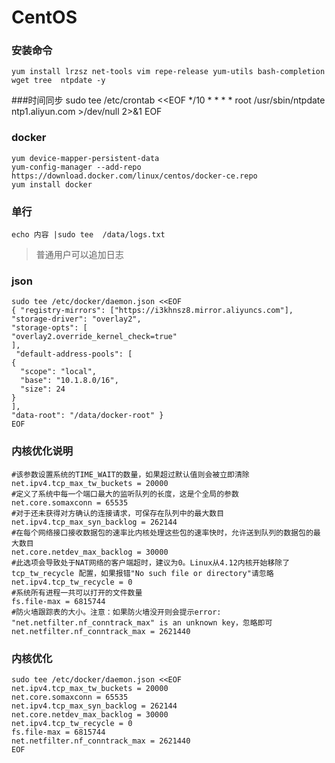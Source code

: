 # CentOS

### 安装命令
    yum install lrzsz net-tools vim repe-release yum-utils bash-completion  wget tree  ntpdate -y
###时间同步
    sudo tee /etc/crontab <<EOF
    */10 * * * * root /usr/sbin/ntpdate ntp1.aliyun.com >/dev/null  2>&1
    EOF

### docker
    yum device-mapper-persistent-data
    yum-config-manager --add-repo https://download.docker.com/linux/centos/docker-ce.repo
    yum install docker
### 单行
    echo 内容 |sudo tee  /data/logs.txt
> 普通用户可以追加日志
### json
    sudo tee /etc/docker/daemon.json <<EOF
    { "registry-mirrors": ["https://i3khnsz8.mirror.aliyuncs.com"],
    "storage-driver": "overlay2",
    "storage-opts": [
    "overlay2.override_kernel_check=true"
    ],
     "default-address-pools": [
    {
      "scope": "local",
      "base": "10.1.8.0/16",
      "size": 24
    }
    ],
    "data-root": "/data/docker-root" }
    EOF
### 内核优化说明
    #该参数设置系统的TIME_WAIT的数量，如果超过默认值则会被立即清除
    net.ipv4.tcp_max_tw_buckets = 20000
    #定义了系统中每一个端口最大的监听队列的长度，这是个全局的参数
    net.core.somaxconn = 65535
    #对于还未获得对方确认的连接请求，可保存在队列中的最大数目
    net.ipv4.tcp_max_syn_backlog = 262144
    #在每个网络接口接收数据包的速率比内核处理这些包的速率快时，允许送到队列的数据包的最大数目
    net.core.netdev_max_backlog = 30000
    #此选项会导致处于NAT网络的客户端超时，建议为0。Linux从4.12内核开始移除了 tcp_tw_recycle 配置，如果报错"No such file or directory"请忽略
    net.ipv4.tcp_tw_recycle = 0
    #系统所有进程一共可以打开的文件数量
    fs.file-max = 6815744
    #防火墙跟踪表的大小。注意：如果防火墙没开则会提示error: "net.netfilter.nf_conntrack_max" is an unknown key，忽略即可
    net.netfilter.nf_conntrack_max = 2621440


### 内核优化
    sudo tee /etc/docker/daemon.json <<EOF
    net.ipv4.tcp_max_tw_buckets = 20000
    net.core.somaxconn = 65535
    net.ipv4.tcp_max_syn_backlog = 262144
    net.core.netdev_max_backlog = 30000
    net.ipv4.tcp_tw_recycle = 0
    fs.file-max = 6815744
    net.netfilter.nf_conntrack_max = 2621440
    EOF



